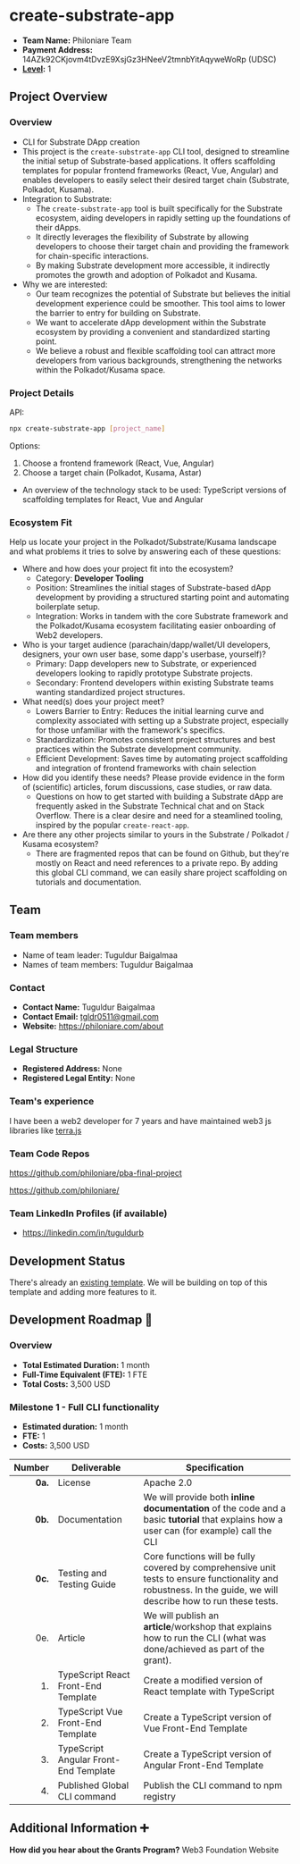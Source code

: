 # create-substrate-app

- **Team Name:** Philoniare Team
- **Payment Address:** 14AZk92CKjovm4tDvzE9XsjGz3HNeeV2tmnbYitAqyweWoRp (UDSC) 
- **[Level](https://github.com/w3f/Grants-Program/tree/master#level_slider-levels):** 1

## Project Overview
### Overview

- CLI for Substrate DApp creation
- This project is the `create-substrate-app` CLI tool, designed to streamline the initial setup of Substrate-based applications. It offers scaffolding templates for popular frontend frameworks (React, Vue, Angular) and enables developers to easily select their desired target chain (Substrate, Polkadot, Kusama).
- Integration to Substrate:
  - The `create-substrate-app` tool is built specifically for the Substrate ecosystem, aiding developers in rapidly setting up the foundations of their dApps.
  - It directly leverages the flexibility of Substrate by allowing developers to choose their target chain and providing the framework for chain-specific interactions.
  - By making Substrate development more accessible, it indirectly promotes the growth and adoption of Polkadot and Kusama.
- Why we are interested:
  - Our team recognizes the potential of Substrate but believes the initial development experience could be smoother. This tool aims to lower the barrier to entry for building on Substrate.
  - We want to accelerate dApp development within the Substrate ecosystem by providing a convenient and standardized starting point.
  - We believe a robust and flexible scaffolding tool can attract more developers from various backgrounds, strengthening the networks within the Polkadot/Kusama space.

### Project Details

API:
```sh
npx create-substrate-app [project_name]
```
Options:
1. Choose a frontend framework (React, Vue, Angular)
2. Choose a target chain (Polkadot, Kusama, Astar)

- An overview of the technology stack to be used: TypeScript versions of scaffolding templates for React, Vue and Angular

### Ecosystem Fit

Help us locate your project in the Polkadot/Substrate/Kusama landscape and what problems it tries to solve by answering each of these questions:

- Where and how does your project fit into the ecosystem?
  - Category: **Developer Tooling**
  - Position: Streamlines the initial stages of Substrate-based dApp development by providing a structured starting point and automating boilerplate setup.
  - Integration: Works in tandem with the core Substrate framework and the Polkadot/Kusama ecosystem facilitating easier onboarding of Web2 developers. 
- Who is your target audience (parachain/dapp/wallet/UI developers, designers, your own user base, some dapp's userbase, yourself)?
  - Primary: Dapp developers new to Substrate, or experienced developers looking to rapidly prototype Substrate projects.
  - Secondary: Frontend developers within existing Substrate teams wanting standardized project structures.
- What need(s) does your project meet?
  - Lowers Barrier to Entry: Reduces the initial learning curve and complexity associated with setting up a Substrate project, especially for those unfamiliar with the framework's specifics.
  - Standardization: Promotes consistent project structures and best practices within the Substrate development community.
  - Efficient Development: Saves time by automating project scaffolding and integration of frontend frameworks with chain selection
- How did you identify these needs? Please provide evidence in the form of (scientific) articles, forum discussions, case studies, or raw data.
  - Questions on how to get started with building a Substrate dApp are frequently asked in the Substrate Technical chat and on Stack Overflow. There is a clear desire and need for a steamlined tooling, inspired by the popular `create-react-app`. 
- Are there any other projects similar to yours in the Substrate / Polkadot / Kusama ecosystem?
  - There are fragmented repos that can be found on Github, but they're mostly on React and need references to a private repo. By adding this global CLI command, we can easily share project scaffolding on tutorials and documentation.  

## Team
### Team members

- Name of team leader: Tuguldur Baigalmaa
- Names of team members: Tuguldur Baigalmaa

### Contact

- **Contact Name:** Tuguldur Baigalmaa
- **Contact Email:** tgldr0511@gmail.com
- **Website:** https://philoniare.com/about

### Legal Structure

- **Registered Address:** None
- **Registered Legal Entity:** None

### Team's experience

I have been a web2 developer for 7 years and have maintained web3 js libraries like [terra.js](https://terra-money.github.io/terra.js/)

### Team Code Repos

https://github.com/philoniare/pba-final-project

https://github.com/philoniare/

### Team LinkedIn Profiles (if available)

- https://linkedin.com/in/tuguldurb


## Development Status

There's already an [existing template](https://github.com/substrate-developer-hub/substrate-front-end-template). We will be building on top of this template and adding more features to it.

## Development Roadmap :nut_and_bolt:

### Overview

- **Total Estimated Duration:** 1 month
- **Full-Time Equivalent (FTE):**  1 FTE
- **Total Costs:** 3,500 USD

### Milestone 1 - Full CLI functionality

- **Estimated duration:** 1 month
- **FTE:**  1
- **Costs:** 3,500 USD

|  Number | Deliverable                           | Specification                                                                                                                                                   |
|--------:|---------------------------------------|-----------------------------------------------------------------------------------------------------------------------------------------------------------------|
| **0a.** | License                               | Apache 2.0                                                                                                                                                      |
| **0b.** | Documentation                         | We will provide both **inline documentation** of the code and a basic **tutorial** that explains how a user can (for example) call the CLI                      |
| **0c.** | Testing and Testing Guide             | Core functions will be fully covered by comprehensive unit tests to ensure functionality and robustness. In the guide, we will describe how to run these tests. |
|     0e. | Article                               | We will publish an **article**/workshop that explains how to run the CLI (what was done/achieved as part of the grant).                                         |
|      1. | TypeScript React Front-End Template   | Create a modified version of React template with TypeScript                                                                                                     |
|      2. | TypeScript Vue Front-End Template     | Create a TypeScript version of Vue Front-End Template                                                                                                           |
|      3. | TypeScript Angular Front-End Template | Create a TypeScript version of Angular Front-End Template                                                                                                       |
|      4. | Published Global CLI command          | Publish the CLI command to npm registry                                                                                                                         |                                                                                                      


## Additional Information :heavy_plus_sign:

**How did you hear about the Grants Program?** Web3 Foundation Website
